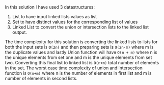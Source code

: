 In this solution I have used 3 datastructures:
1. List to have input linked lists values as list
2. Set to have distinct values for the corresponding list of values
3. Linked List to convert the union or intersection lists to the linked list output.

The time complexity for this solution is converting the linked lists to lists for both the input sets is `O(2n)` and then preparing sets is `O(2n-m)` where m is the duplicate values and lastly Union function will have `O(n + m)` where n is the unique elements from set one and m is the unique elements from set two. Converting this final list to linked list is `O(n+m)` total number of elements in the set.
The worst case time complexity of union and intersection function is `O(n+m)` where n is the number of elements in first list and m is number of elements in second lists.